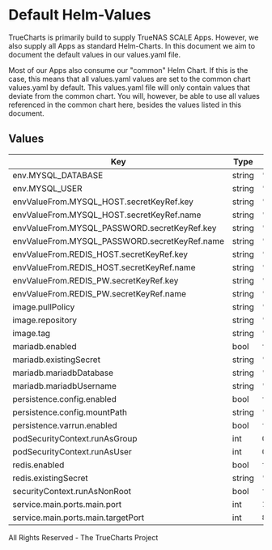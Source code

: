 # Default Helm-Values

TrueCharts is primarily build to supply TrueNAS SCALE Apps.
However, we also supply all Apps as standard Helm-Charts. In this document we aim to document the default values in our values.yaml file.

Most of our Apps also consume our "common" Helm Chart.
If this is the case, this means that all values.yaml values are set to the common chart values.yaml by default. This values.yaml file will only contain values that deviate from the common chart.
You will, however, be able to use all values referenced in the common chart here, besides the values listed in this document.

## Values

| Key | Type | Default | Description |
|-----|------|---------|-------------|
| env.MYSQL_DATABASE | string | `"friendica"` |  |
| env.MYSQL_USER | string | `"friendica"` |  |
| envValueFrom.MYSQL_HOST.secretKeyRef.key | string | `"plainhost"` |  |
| envValueFrom.MYSQL_HOST.secretKeyRef.name | string | `"mariadbcreds"` |  |
| envValueFrom.MYSQL_PASSWORD.secretKeyRef.key | string | `"mariadb-password"` |  |
| envValueFrom.MYSQL_PASSWORD.secretKeyRef.name | string | `"mariadbcreds"` |  |
| envValueFrom.REDIS_HOST.secretKeyRef.key | string | `"plainhost"` |  |
| envValueFrom.REDIS_HOST.secretKeyRef.name | string | `"rediscreds"` |  |
| envValueFrom.REDIS_PW.secretKeyRef.key | string | `"redis-password"` |  |
| envValueFrom.REDIS_PW.secretKeyRef.name | string | `"rediscreds"` |  |
| image.pullPolicy | string | `"IfNotPresent"` |  |
| image.repository | string | `"friendica"` |  |
| image.tag | string | `"2021.09@sha256:8fbc873ed9b6cbaf868428c49639282d4124e85676382d7f3f3515fbac7d26a7"` |  |
| mariadb.enabled | bool | `true` |  |
| mariadb.existingSecret | string | `"mariadbcreds"` |  |
| mariadb.mariadbDatabase | string | `"friendica"` |  |
| mariadb.mariadbUsername | string | `"friendica"` |  |
| persistence.config.enabled | bool | `true` |  |
| persistence.config.mountPath | string | `"/var/www/html"` |  |
| persistence.varrun.enabled | bool | `true` |  |
| podSecurityContext.runAsGroup | int | `0` |  |
| podSecurityContext.runAsUser | int | `0` |  |
| redis.enabled | bool | `true` |  |
| redis.existingSecret | string | `"rediscreds"` |  |
| securityContext.runAsNonRoot | bool | `false` |  |
| service.main.ports.main.port | int | `10058` |  |
| service.main.ports.main.targetPort | int | `80` |  |

All Rights Reserved - The TrueCharts Project
